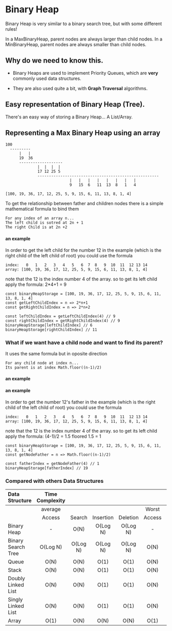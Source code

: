 # Binary Heap

Binary Heap is very similar to a binary search tree, but with some different rules!

In a MaxBinaryHeap, parent nodes are always larger than child nodes. In a MinBinaryHeap, parent nodes are always smaller than child nodes.

## Why do we need to know this.

- Binary Heaps are used to implement Priority Queues, which are **very** commonly used data structures.

- They are also used quite a bit, with **Graph Traversal** algorithms.

## Easy representation of Binary Heap (Tree).

There's an easy way of storing a Binary Heap... A List/Array.

## Representing a Max Binary Heap using an array
```
100
  ---------
      |   |
      19  36
      -------------------
              |  |  |  |
              17 12 25 5
              -----------------------------------------------------
                            |   |   |   |   |   |   |   |
                            9   15  6   11  13  8   1   4

[100, 19, 36, 17, 12, 25, 5, 9, 15, 6, 11, 13, 8, 1, 4]
```

To get the relationship between father and children nodes
there is a simple mathematical formula to bind them

```
For any index of an array n...
The left child is sotred at 2n + 1
The right Child is at 2n +2
```

#### an example
In order to get the left child for the number 12 in the example (which is the right child of the left child of root) you could use the formula

```
index:   0   1   2   3   4   5   6  7  8   9  10  11  12 13 14
array: [100, 19, 36, 17, 12, 25, 5, 9, 15, 6, 11, 13, 8, 1, 4]
```

note that the 12 is the index number 4 of the array. so to get its left child apply the formula:
2*4+1 = 9

```
const binaryHeapStorage = [100, 19, 36, 17, 12, 25, 5, 9, 15, 6, 11, 13, 8, 1, 4]
const getLeftChildIndex = n => 2*n+1
const getRightChildIndex = n => 2*n+2

const leftChildIndex = getLeftChildIndex(4) // 9
const rightChildIndex = getRightChildIndex(4) // 9
binaryHeapStorage[leftChildIndex] // 6
binaryHeapStorage[rightChildIndex] // 11
```

### What if we want have a child node and want to find its parent?

It uses the same formula but in oposite direction


```
For any child node at index n...
Its parent is at index Math.floor((n-1)/2)
```

#### an example

#### an example
In order to get the number 12's father in the example (which is the right child of the left child of root) you could use the formula

```
index:   0   1   2   3   4   5   6  7  8   9  10  11  12 13 14
array: [100, 19, 36, 17, 12, 25, 5, 9, 15, 6, 11, 13, 8, 1, 4]
```

note that the 12 is the index number 4 of the array. so to get its left child apply the formula:
(4-1)/2 = 1.5
floored 1.5 = 1
```
const binaryHeapStorage = [100, 19, 36, 17, 12, 25, 5, 9, 15, 6, 11, 13, 8, 1, 4]
const getNodeFather = n => Math.floor((n-1)/2)

const fatherIndex = getNodeFather(4) // 1
binaryHeapStorage[fatherIndex] // 19
```
### Compared with others Data Structures

| Data Structure     | Time Complexity |          |           |          |        |        |           |          | Space Complexity |
| :----------------- | :-------------: | :------: | :-------: | :------: | :----: | :----: | :-------: | :------: | :--------------: |
|                    |     average     |          |           |          | Worst  |        |           |          |      Worst       |
|                    |     Access      |  Search  | Insertion | Deletion | Access | Search | Insertion | Deletion |                  |
| Binary Heap        |       -         |   O(N)   | O(Log N)  | O(Log N) |   -    |  O(N)  | O(Log N)  | O(Log N) |       O(N)       |
| Binary Search Tree |    O(Log N)     | O(Log N) | O(Log N)  | O(Log N) |  O(N)  |  O(N)  |   O(1)    |   O(1)   |       O(N)       |
| Queue              |      O(N)       |   O(N)   |   O(1)    |   O(1)   |  O(N)  |  O(N)  |   O(1)    |   O(1)   |       O(N)       |
| Stack              |      O(N)       |   O(N)   |   O(1)    |   O(1)   |  O(N)  |  O(N)  |   O(1)    |   O(1)   |       O(N)       |
| Doubly Linked List |      O(N)       |   O(N)   |   O(1)    |   O(1)   |  O(N)  |  O(N)  |   O(1)    |   O(1)   |       O(N)       |
| Singly Linked List |      O(N)       |   O(N)   |   O(1)    |   O(1)   |  O(N)  |  O(N)  |   O(1)    |   O(1)   |       O(N)       |
| Array              |      O(1)       |   O(N)   |   O(N)    |   O(N)   |  O(1)  |  O(N)  |   O(N)    |   O(N)   |       O(N)       |